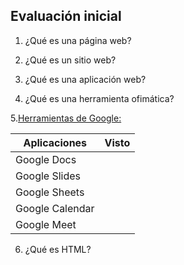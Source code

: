 ## Evaluación inicial

1. ¿Qué es una página web?

2. ¿Qué es un sitio web?

3. ¿Qué es una aplicación web?

4. ¿Qué es una herramienta ofimática?

5.[Herramientas de Google:](https://www.google.com/intl/es-419/chrome/browser-tools/ "Clica Albertoo")

|Aplicaciones |Visto |
|---------|:-------:|
|Google Docs| ||
|Google Slides||
|Google Sheets||
|Google Calendar||
|Google Meet| |

6. ¿Qué es HTML?
